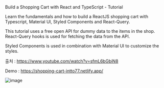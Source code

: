 Build a Shopping Cart with React and TypeScript - Tutorial

Learn the fundamentals and how to build a ReactJS shopping cart with Typescript, Material UI, Styled Components and React-Query.

This tutorial uses a free open API for dummy data to the items in the shop. React-Query hooks is used for fetching the data from the API.

Styled Components is used in combination with Material UI to customize the styles.

출처 : https://www.youtube.com/watch?v=sfmL6bGbiN8

Demo : https://shopping-cart-intto77.netlify.app/

![image](https://user-images.githubusercontent.com/97278496/181400371-d62022f7-a76d-442f-ab98-395143e1f856.png)
